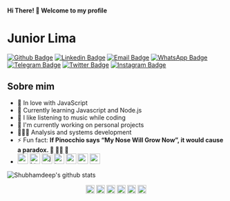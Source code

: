 #### Hi There! 👋 Welcome to my profile

# Junior Lima


[![Github Badge](https://img.shields.io/badge/-Github-000?style=flat-square&logo=Github&logoColor=white&link=https://github.com/juniiorliimatt)](https://github.com/juniiorliimatt)
[![Linkedin Badge](https://img.shields.io/badge/-LinkedIn-blue?style=flat-square&logo=Linkedin&logoColor=white&link=https://www.linkedin.com/in/juniiorliimatt/)](https://www.linkedin.com/in/juniiorliimatt/)
[![Email Badge](https://img.shields.io/badge/-Email-3ABFE6?style=flat-square&logo=minutemailer&logoColor=white&link=mailto:juniiorliimatt@gmail.com)](mailto:juniiorliimatt@gmail.com)
[![WhatsApp Badge](https://img.shields.io/badge/-WhatsApp-52EE6E?style=flat-square&labelColor=52EE6E&logo=whatsapp&logoColor=white&link=http://wa.me/5585998022263)](http://wa.me/5585998022263)
[![Telegram Badge](https://img.shields.io/badge/-Telegram-383F4F?style=flat-square&labelColor=383F4F&logo=telegram&logoColor=white&link=https://t.me/juniiorliimatt)](https://t.me/juniiorliimatt)
[![Twitter Badge](https://img.shields.io/badge/-Twitter-1ca0f1?style=flat-square&labelColor=1ca0f1&logo=twitter&logoColor=white&link=https://twitter.com/imsiiix)](https://twitter.com/imsiiix)
[![Instagram Badge](https://img.shields.io/badge/-Instagram-C13584?style=flat-square&labelColor=C13584&logo=instagram&logoColor=white&link=https://www.instagram.com/oojuniin)](https://www.instagram.com/oojuniin)

## Sobre mim

- 🔶 In love with JavaScript
- 🌱 Currently learning Javascript and Node.js
- 🎵 I like listening to music while coding
- 🔭 I'm currently working on personal projects
- 👨🏽‍🎓 Analysis and systems development
- ⚡ Fun fact: **If Pinocchio says “My Nose Will Grow Now”, it would cause a paradox. 🤥 👃🏽 🤯**
- <img src="https://cdn.jsdelivr.net/npm/simple-icons@3.0.1/icons/css3.svg" alt="css3" width="24" height="24"/> <img src="https://cdn.jsdelivr.net/npm/simple-icons@3.0.1/icons/html5.svg" alt="html5" width="24" height="24"/> <img src="https://cdn.jsdelivr.net/npm/simple-icons@3.0.1/icons/javascript.svg" alt="javascript" width="24" height="24"/> <img src="https://cdn.jsdelivr.net/npm/simple-icons@3.0.1/icons/typescript.svg" alt="typescript" width="24" height="24"/> <img src="https://cdn.jsdelivr.net/npm/simple-icons@3.0.1/icons/angular.svg" alt="angular" width="24" height="24"/> <img src="https://cdn.jsdelivr.net/npm/simple-icons@3.0.1/icons/postgresql.svg" alt="postgresql" width="24" height="24"/> <img src="https://cdn.jsdelivr.net/npm/simple-icons@3.0.1/icons/mongodb.svg" alt="mongodb" width="24" height="24"/>

![Shubhamdeep's github stats](https://github-readme-stats.vercel.app/api?username=juniiorliimatt&show_icons=true&hide_border=true)

<p align="center">
<a href="https://codepen.io/juniiorliimatt" target="blank"><img align="center" src="https://cdn.jsdelivr.net/npm/simple-icons@3.0.1/icons/codepen.svg" alt="codepen" height="20" width="20" /></a>
<a href="https://twitter.com/imsiiix" target="blank"><img align="center" src="https://cdn.jsdelivr.net/npm/simple-icons@3.0.1/icons/twitter.svg" alt="twitter" height="20" width="20" /></a>
<a href="https://www.linkedin.com/in/juniiorliimatt/" target="blank"><img align="center" src="https://cdn.jsdelivr.net/npm/simple-icons@3.0.1/icons/linkedin.svg" alt="linkedin" height="20" width="20" /></a>
<a href="https://stackoverflow.com/users/10157383/juniin" target="blank"><img align="center" src="https://cdn.jsdelivr.net/npm/simple-icons@3.0.1/icons/stackoverflow.svg" alt="stackoverflow" height="20" width="20" /></a>
<a href="https://www.facebook.com/juniiorliimatt/" target="blank"><img align="center" src="https://cdn.jsdelivr.net/npm/simple-icons@3.0.1/icons/facebook.svg" alt="facebook" height="20" width="20" /></a>
<a href="https://www.instagram.com/oojuniin/" target="blank"><img align="center" src="https://cdn.jsdelivr.net/npm/simple-icons@3.0.1/icons/instagram.svg" alt="instagram" height="20" width="20" /></a>
</p>

